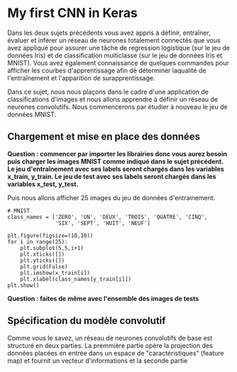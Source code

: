 # My first CNN in Keras

Dans les deux sujets précédents vous avez appris à définir, entraîner, évaluer et inférer un réseau de neurones totalement connectés que vous
avez appliqué pour assurer une tâche de regression logistique (sur le jeu de données Iris) et de classification multiclasse (sur 
le jeu de données Iris et MNIST). Vous avez également connaissance de quelques commandes pour afficher les courbes d'apprentissage afin dé déterminer
laqualité de l'entraînement et l'apparition de surapprentissage.

Dans ce sujet, nous nous plaçons dans le cadre d'une application de classifications d'images et nous allons apprendre à définir un réseau de neurones convolutifs.
Nous commencerons par étudier à nouveau le jeu de données MNIST.

## Chargement et mise en place des données

**Question : commencer par importer les librairies donc vous aurez besoin puis charger les images MNIST comme indiqué dans le sujet précédent. Le jeu d'entraînement avec ses labels
seront chargés dans les variables x_train, y_train. Le jeu de test avec ses labels seront chargés dans les variables x_test, y_test.**

Puis nous allons afficher 25 images du jeu de données d'entrainement.

```
# MNIST
class_names = ['ZERO', 'UN', 'DEUX', 'TROIS', 'QUATRE', 'CINQ',
               'SIX', 'SEPT', 'HUIT', 'NEUF']

plt.figure(figsize=(10,10))
for i in range(25):
    plt.subplot(5,5,i+1)
    plt.xticks([])
    plt.yticks([])
    plt.grid(False)
    plt.imshow(x_train[i])
    plt.xlabel(class_names[y_train[i]])
plt.show()
```

**Question : faites de même avec l'ensemble des images de tests**

## Spécification du modèle convolutif

Comme vous le savez, un réseau de neurones convolutifs de base est structuré en deux parties. La premmière partie opère la projection des données placées en entrée dans un espace de "caractéristiques" (feature map) et fournit un vecteur d'informations 
et la seconde partie


